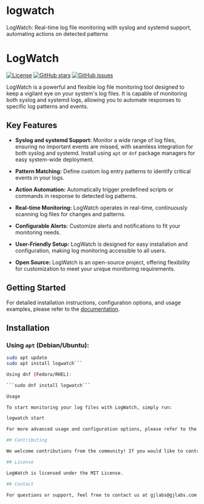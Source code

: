 # logwatch
LogWatch: Real-time log file monitoring with syslog and systemd support, automating actions on detected patterns

# LogWatch

[![License](https://img.shields.io/badge/License-MIT-blue.svg)](LICENSE)
[![GitHub stars](https://img.shields.io/github/stars/yourusername/LogWatch.svg)](https://github.com/yourusername/LogWatch/stargazers)
[![GitHub issues](https://img.shields.io/github/issues/yourusername/LogWatch.svg)](https://github.com/yourusername/LogWatch/issues)

LogWatch is a powerful and flexible log file monitoring tool designed to keep a vigilant eye on your system's log files. It is capable of monitoring both syslog and systemd logs, allowing you to automate responses to specific log patterns and events.

## Key Features

- **Syslog and systemd Support:** Monitor a wide range of log files, ensuring no important events are missed, with seamless integration for both syslog and systemd. Install using `apt` or `dnf` package managers for easy system-wide deployment.

- **Pattern Matching:** Define custom log entry patterns to identify critical events in your logs.

- **Action Automation:** Automatically trigger predefined scripts or commands in response to detected log patterns.

- **Real-time Monitoring:** LogWatch operates in real-time, continuously scanning log files for changes and patterns.

- **Configurable Alerts:** Customize alerts and notifications to fit your monitoring needs.

- **User-Friendly Setup:** LogWatch is designed for easy installation and configuration, making log monitoring accessible to all users.

- **Open Source:** LogWatch is an open-source project, offering flexibility for customization to meet your unique monitoring requirements.

## Getting Started

For detailed installation instructions, configuration options, and usage examples, please refer to the [documentation](docs/).

## Installation

### Using `apt` (Debian/Ubuntu):

```bash
sudo apt update
sudo apt install logwatch```

Using dnf (Fedora/RHEL):

```sudo dnf install logwatch```

Usage

To start monitoring your log files with LogWatch, simply run:

logwatch start

For more advanced usage and configuration options, please refer to the documentation.

## Contributing

We welcome contributions from the community! If you would like to contribute to LogWatch, please check out our Contribution Guidelines.

## License

LogWatch is licensed under the MIT License.

## Contact

For questions or support, feel free to contact us at gjlabs@gjlabs.com.br.

